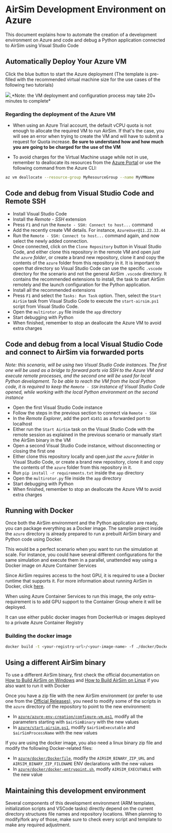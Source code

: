 # AirSim Development Environment on Azure

This document explains how to automate the creation of a development environment on Azure and code and debug a Python application connected to AirSim using Visual Studio Code

## Automatically Deploy Your Azure VM
Click the blue button to start the Azure deployment (The template is pre-filled with the recommended virtual machine size for the use cases of the following two tutorials)


<a href="https://aka.ms/AA8umgt" target="_blank">
    <img src="https://azuredeploy.net/deploybutton.png"/>
</a>  
*Note: the VM deployment and configuration process may take 20+ minutes to complete*

### Regarding the deployment of the Azure VM
- When using an Azure Trial account, the default vCPU quota is not enough to allocate the required VM to run AirSim. If that's the case, you will see an error when trying to create the VM and will have to submit a request for Quota increase. **Be sure to understand how and how much you are going to be charged for the use of the VM**

- To avoid charges for the Virtual Machine usage while not in use, remember to deallocate its resources from the [Azure Portal](https://portal.azure.com) or use the following command from the Azure CLI:
```bash
az vm deallocate --resource-group MyResourceGroup --name MyVMName
```

## Code and debug from Visual Studio Code and Remote SSH
- Install Visual Studio Code
- Install the *Remote - SSH* extension
- Press `F1` and run the `Remote - SSH: Connect to host...` command
- Add the recently create VM details. For instance, `AzureUser@11.22.33.44`
- Run the `Remote - SSH: Connect to host...` command again, and now select the newly added connection.
- Once connected, click on the `Clone Repository` button in Visual Studio Code, and either clone this repository in the remote VM and open *just the `azure` folder*, or create a brand new repository, clone it and copy the contents of the `azure` folder from this repository in it. It is important to open that directory so Visual Studio Code can use the specific `.vscode` directory for the scenario and not the general AirSim `.vscode` directory. It contains the recommended extensions to install, the task to start AirSim remotely and the launch configuration for the Python application.
- Install all the recommended extensions
- Press `F1` and select the `Tasks: Run Task` option. Then, select the `Start AirSim` task from Visual Studio Code to execute the `start-airsim.ps1` script from Visual Studio Code.
- Open the `multirotor.py` file inside the `app` directory
- Start debugging with Python
- When finished, remember to stop an deallocate the Azure VM to avoid extra charges

## Code and debug from a local Visual Studio Code and connect to AirSim via forwarded ports

*Note: this scenario, will be using two Visual Studio Code instances. 
The first one will be used as a bridge to forward ports via SSH to the Azure VM and execute remote processes, and the second one will 
be used for local Python development.
To be able to reach the VM from the local Python code, it is required to keep the `Remote - SSH` instance of Visual Studio Code opened, while working with the local Python environment on the second instance*

- Open the first Visual Studio Code instance
- Follow the steps in the previous section to connect via `Remote - SSH`
- In the *Remote Explorer*, add the port `41451` as a forwarded port to localhost
- Either run the `Start AirSim` task on the Visual Studio Code with the remote session as explained in the previous scenario or manually start the AirSim binary in the VM
- Open a second Visual Studio Code instance, without disconnecting or closing the first one
- Either clone this repository locally and open *just the `azure` folder* in Visual Studio Code, or create a brand new repository, clone it and copy the contents of the `azure` folder from this repository in it.
- Run `pip install -r requirements.txt` inside the `app` directory
- Open the `multirotor.py` file inside the `app` directory 
- Start debugging with Python
- When finished, remember to stop an deallocate the Azure VM to avoid extra charges

## Running with Docker
Once both the AirSim environment and the Python application are ready, you can package everything as a Docker image. The sample project inside the `azure` directory is already prepared to run a prebuilt AirSim binary and Python code using Docker.

This would be a perfect scenario when you want to run the simulation at scale. For instance, you could have several different configurations for the same simulation and execute them in a parallel, unattended way using a Docker image on Azure Container Services

Since AirSim requires access to the host GPU, it is required to use a Docker runtime that supports it. For more information about running AirSim in Docker, click [here](docker_ubuntu.md).

When using Azure Container Services to run this image, the only extra-requirement is to add GPU support to the Container Group where it will be deployed. 

It can use either public docker images from DockerHub or images deployed to a private Azure Container Registry

### Building the docker image

```bash
docker build -t <your-registry-url>/<your-image-name> -f ./docker/Dockerfile .`
```

## Using a different AirSim binary

To use a different AirSim binary, first check the official documentation on [How to Build AirSim on Windows](build_windows.md) and [How to Build AirSim on Linux](build_linux.md) if you also want to run it with Docker

Once you have a zip file with the new AirSim environment (or prefer to use one from the [Official Releases](https://github.com/microsoft/AirSim/releases)), you need to modify some of the scripts in the `azure` directory of the repository to point to the new environment:
- In [`azure/azure-env-creation/configure-vm.ps1`](https://github.com/microsoft/AirSim/blob/master/azure/azure-env-creation/configure-vm.ps1), modify all the parameters starting with `$airSimBinary` with the new values
- In [`azure/start-airsim.ps1`](https://github.com/microsoft/AirSim/blob/master/azure/start-airsim.ps1), modify `$airSimExecutable` and `$airSimProcessName` with the new values

If you are using the docker image, you also need a linux binary zip file and modify the following Docker-related files:
- In [`azure/docker/Dockerfile`](https://github.com/microsoft/AirSim/blob/master/azure/docker/Dockerfile), modify the `AIRSIM_BINARY_ZIP_URL` and `AIRSIM_BINARY_ZIP_FILENAME` ENV declarations with the new values
- In [`azure/docker/docker-entrypoint.sh`](https://github.com/microsoft/AirSim/blob/master/azure/docker/docker-entrypoint.sh), modify `AIRSIM_EXECUTABLE` with the new value 

## Maintaining this development environment

Several components of this development environment (ARM templates, initialization scripts and VSCode tasks) directly depend on the current directory structures file names and repository locations. When planning to modify/fork any of those, make sure to check every script and template to make any required adjustment.
